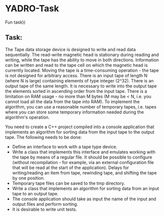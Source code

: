 # YADRO-Task

Fun task))

## Task:

The Tape data storage device is designed to write and read data sequentially. The read-write magnetic head is stationary during reading and writing, while the tape has the ability to move in both directions. Information can be written and read to the tape cell on which the magnetic head is currently located. Moving the tape is a time-consuming operation - the tape is not designed for arbitrary access. There is an input tape of length N (where N is large) containing elements of type integer (2^32). There is an output tape of the same length. It is necessary to write into the output tape the elements sorted in ascending order from the input tape. There is a limitation on RAM usage - no more than M bytes (M may be < N, i.e. you cannot load all the data from the tape into RAM). To implement the algorithm, you can use a reasonable number of temporary tapes, i.e. tapes where you can store some temporary information needed during the algorithm's operation.

You need to create a C++ project compiled into a console application that implements an algorithm for sorting data from the input tape to the output tape. The following needs to be done:

- Define an interface to work with a tape type device.
- Write a class that implements this interface and emulates working with the tape by means of a regular file. It should be possible to configure (without recompilation - for example, via an external configuration file that will be read at the start of the application). Delays for writing/reading an item from tape, rewinding tape, and shifting the tape by one position.
- Temporary tape files can be saved to the tmp directory.
- Write a class that implements an algorithm for sorting data from an input tape to an output tape.
- The console application should take as input the name of the input and output files and perform sorting.
- It is desirable to write unit tests.
